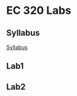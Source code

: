 # EC 320 Labs

## Syllabus
[Syllabus](https://github.com/bchang2/ec320_labs/blob/main/EC320_Syllabus_Fall2021.pdf)
## Lab1

## Lab2



